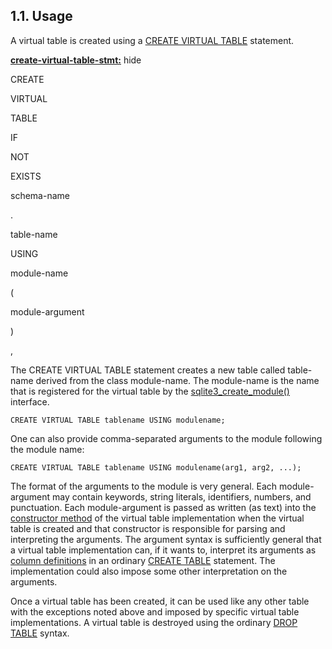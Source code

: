 ## 1\.1\. Usage


A virtual table is created using a [CREATE VIRTUAL TABLE](lang_createvtab.html) statement.

**[create\-virtual\-table\-stmt:](syntax/create-virtual-table-stmt.html)**
hide








CREATE



VIRTUAL



TABLE



IF



NOT



EXISTS

schema\-name



.



table\-name

USING



module\-name



(



module\-argument



)




,

























The CREATE VIRTUAL TABLE statement creates a new table
called table\-name derived from the class
module\-name. The module\-name
is the name that is registered for the virtual table by
the [sqlite3\_create\_module()](c3ref/create_module.html) interface.




```
CREATE VIRTUAL TABLE tablename USING modulename;

```

One can also provide comma\-separated arguments to the module following 
the module name:




```
CREATE VIRTUAL TABLE tablename USING modulename(arg1, arg2, ...);

```

The format of the arguments to the module is very general. Each 
module\-argument
may contain keywords, string literals, identifiers, numbers, and 
punctuation. Each module\-argument is passed as 
written (as text) into the
[constructor method](vtab.html#xcreate) of the virtual table implementation 
when the virtual 
table is created and that constructor is responsible for parsing and 
interpreting the arguments. The argument syntax is sufficiently general 
that a virtual table implementation can, if it wants to, interpret its
arguments as [column definitions](lang_createtable.html#tablecoldef) in an ordinary [CREATE TABLE](lang_createtable.html) statement. 
The implementation could also impose some other interpretation on the 
arguments.



Once a virtual table has been created, it can be used like any other 
table with the exceptions noted above and imposed by specific virtual
table implementations. A virtual table is destroyed using the ordinary
[DROP TABLE](lang_droptable.html) syntax.



